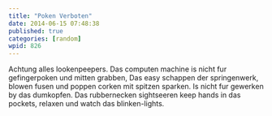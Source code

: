 ```yaml
---
title: "Poken Verboten"
date: 2014-06-15 07:48:38
published: true
categories: [random]
wpid: 826
---
```


Achtung alles lookenpeepers. Das computen machine is nicht fur gefingerpoken und mitten grabben, Das easy schappen der springenwerk, blowen fusen und poppen corken mit spitzen sparken. Is nicht fur gewerken by das dumkopfen. Das rubbernecken sightseeren keep hands in das pockets, relaxen und watch das blinken-lights.